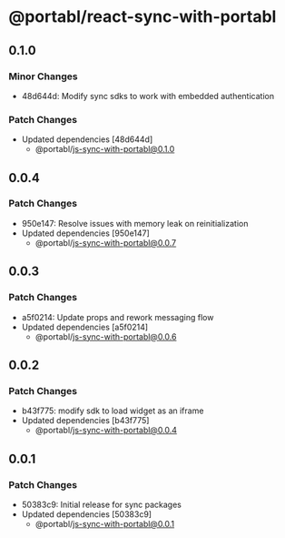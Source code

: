 # @portabl/react-sync-with-portabl

## 0.1.0

### Minor Changes

- 48d644d: Modify sync sdks to work with embedded authentication

### Patch Changes

- Updated dependencies [48d644d]
  - @portabl/js-sync-with-portabl@0.1.0

## 0.0.4

### Patch Changes

- 950e147: Resolve issues with memory leak on reinitialization
- Updated dependencies [950e147]
  - @portabl/js-sync-with-portabl@0.0.7

## 0.0.3

### Patch Changes

- a5f0214: Update props and rework messaging flow
- Updated dependencies [a5f0214]
  - @portabl/js-sync-with-portabl@0.0.6

## 0.0.2

### Patch Changes

- b43f775: modify sdk to load widget as an iframe
- Updated dependencies [b43f775]
  - @portabl/js-sync-with-portabl@0.0.4

## 0.0.1

### Patch Changes

- 50383c9: Initial release for sync packages
- Updated dependencies [50383c9]
  - @portabl/js-sync-with-portabl@0.0.1
